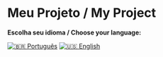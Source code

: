 # Meu Projeto / My Project

**Escolha seu idioma / Choose your language:**

[![🇧🇷 Português](https://img.shields.io/badge/Português-green)](README/README.pt.md)   [![🇺🇸 English](https://img.shields.io/badge/English-blue)](README/README.en.md)
